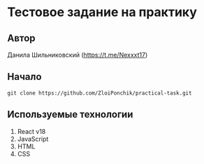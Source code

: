 # Тестовое задание на практику

## Автор

Данила Шильниковский (https://t.me/Nexxxt17)

## Начало

```
git clone https://github.com/ZloiPonchik/practical-task.git
```

## Используемые технологии

1) React v18
2) JavaScript
3) HTML
4) CSS
